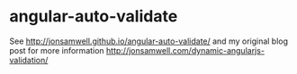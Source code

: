 angular-auto-validate
=====================

See http://jonsamwell.github.io/angular-auto-validate/ and my original blog post for more information http://jonsamwell.com/dynamic-angularjs-validation/